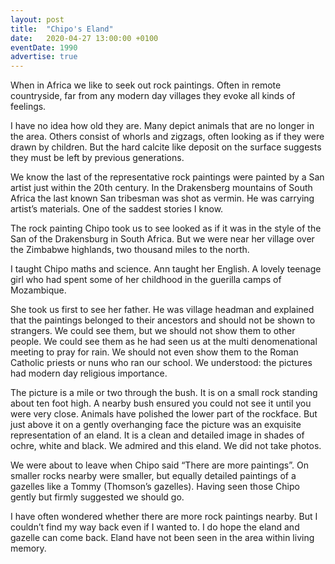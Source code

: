 ```yaml
---
layout: post
title:  "Chipo's Eland"
date:   2020-04-27 13:00:00 +0100
eventDate: 1990
advertise: true
---
```


When in Africa we like to seek out rock paintings. Often in remote countryside, far from any modern day villages they evoke all kinds of feelings. 

I have no idea how old they are. Many depict animals that are no longer in the area. Others consist of whorls and zigzags, often looking as if they were drawn by children. But the hard calcite like deposit on the surface suggests they must be left by previous generations. 

We know the last of the representative rock paintings were painted by a San artist just within the 20th  century. In the Drakensberg mountains of South Africa the last known San tribesman was shot as vermin. He was carrying artist’s materials. One of the saddest stories I know.

The rock painting Chipo took us to see looked as if it was in the style of the San of the Drakensburg in South Africa. But we were near her village over the Zimbabwe highlands, two thousand miles to the north.

I taught Chipo maths and science. Ann taught her English. A lovely teenage girl who had spent some of her childhood in the guerilla camps of Mozambique.

She took us first to see her father. He was village headman and explained that the paintings belonged to their ancestors and should not be shown to strangers. We could see them, but we should not show them to other people. We could see them as he had seen us at the multi denomenational meeting to pray for rain. We should not even show them to the Roman Catholic priests or nuns who ran our school. We understood: the pictures had modern day religious importance.

The picture is a mile or two through the bush. It is on a small rock standing about ten foot high. A nearby bush ensured you could not see it until you were very close. Animals have polished the lower part of the rockface. But just above it on a gently overhanging face the picture was an exquisite representation of an eland. It is a clean and detailed image in shades of ochre, white and black. We admired and this eland. We did not take photos.

We were about to leave when Chipo said “There are more paintings”. On smaller rocks nearby were smaller, but equally detailed paintings of a gazelles like a Tommy (Thomson’s gazelles). Having seen those Chipo gently but firmly suggested we should go. 

I have often wondered whether there are more rock paintings nearby. But I couldn’t find my way back even if I wanted to. I do hope the eland and gazelle can come back. Eland have not been seen in the area within living memory.
